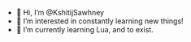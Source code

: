 - 👋 Hi, I’m @KshitijSawhney
- 👀 I’m interested in constantly learning new things!
- 🌱 I’m currently learning Lua, and to exist.


<!---
KshitijSawhney/KshitijSawhney is a ✨ special ✨ repository because its `README.md` (this file) appears on your GitHub profile.
You can click the Preview link to take a look at your changes.
--->
